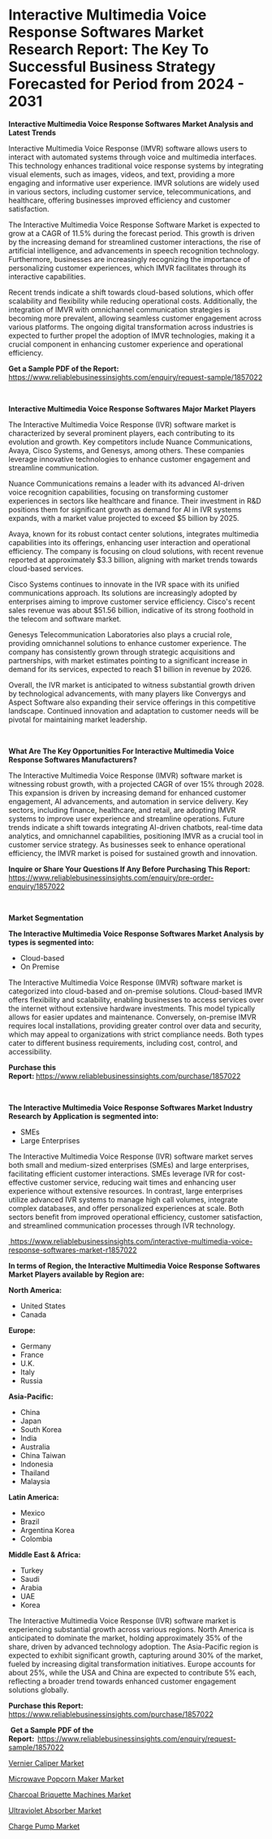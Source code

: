 <p><h1>Interactive Multimedia Voice Response Softwares Market Research Report: The Key To Successful Business Strategy Forecasted for Period from 2024 - 2031</h1></p><p><strong>Interactive Multimedia Voice Response Softwares Market Analysis and Latest Trends</strong></p>
<p><p>Interactive Multimedia Voice Response (IMVR) software allows users to interact with automated systems through voice and multimedia interfaces. This technology enhances traditional voice response systems by integrating visual elements, such as images, videos, and text, providing a more engaging and informative user experience. IMVR solutions are widely used in various sectors, including customer service, telecommunications, and healthcare, offering businesses improved efficiency and customer satisfaction.</p><p>The Interactive Multimedia Voice Response Software Market is expected to grow at a CAGR of 11.5% during the forecast period. This growth is driven by the increasing demand for streamlined customer interactions, the rise of artificial intelligence, and advancements in speech recognition technology. Furthermore, businesses are increasingly recognizing the importance of personalizing customer experiences, which IMVR facilitates through its interactive capabilities. </p><p>Recent trends indicate a shift towards cloud-based solutions, which offer scalability and flexibility while reducing operational costs. Additionally, the integration of IMVR with omnichannel communication strategies is becoming more prevalent, allowing seamless customer engagement across various platforms. The ongoing digital transformation across industries is expected to further propel the adoption of IMVR technologies, making it a crucial component in enhancing customer experience and operational efficiency.</p></p>
<p><strong>Get a Sample PDF of the Report:&nbsp;</strong> <a href="https://www.reliablebusinessinsights.com/enquiry/request-sample/1857022?utm_campaign=1734&utm_medium=2&utm_source=Github&utm_content=ia&utm_term=20102024&utm_id=interactive-multimedia-voice-response-softwares">https://www.reliablebusinessinsights.com/enquiry/request-sample/1857022</a></p>
<p>&nbsp;</p>
<p><strong>Interactive Multimedia Voice Response Softwares Major Market Players</strong></p>
<p><p>The Interactive Multimedia Voice Response (IVR) software market is characterized by several prominent players, each contributing to its evolution and growth. Key competitors include Nuance Communications, Avaya, Cisco Systems, and Genesys, among others. These companies leverage innovative technologies to enhance customer engagement and streamline communication.</p><p>Nuance Communications remains a leader with its advanced AI-driven voice recognition capabilities, focusing on transforming customer experiences in sectors like healthcare and finance. Their investment in R&D positions them for significant growth as demand for AI in IVR systems expands, with a market value projected to exceed $5 billion by 2025.</p><p>Avaya, known for its robust contact center solutions, integrates multimedia capabilities into its offerings, enhancing user interaction and operational efficiency. The company is focusing on cloud solutions, with recent revenue reported at approximately $3.3 billion, aligning with market trends towards cloud-based services.</p><p>Cisco Systems continues to innovate in the IVR space with its unified communications approach. Its solutions are increasingly adopted by enterprises aiming to improve customer service efficiency. Cisco's recent sales revenue was about $51.56 billion, indicative of its strong foothold in the telecom and software market.</p><p>Genesys Telecommunication Laboratories also plays a crucial role, providing omnichannel solutions to enhance customer experience. The company has consistently grown through strategic acquisitions and partnerships, with market estimates pointing to a significant increase in demand for its services, expected to reach $1 billion in revenue by 2026.</p><p>Overall, the IVR market is anticipated to witness substantial growth driven by technological advancements, with many players like Convergys and Aspect Software also expanding their service offerings in this competitive landscape. Continued innovation and adaptation to customer needs will be pivotal for maintaining market leadership.</p></p>
<p>&nbsp;</p>
<p><strong>What Are The Key Opportunities For Interactive Multimedia Voice Response Softwares Manufacturers?</strong></p>
<p><p>The Interactive Multimedia Voice Response (IMVR) software market is witnessing robust growth, with a projected CAGR of over 15% through 2028. This expansion is driven by increasing demand for enhanced customer engagement, AI advancements, and automation in service delivery. Key sectors, including finance, healthcare, and retail, are adopting IMVR systems to improve user experience and streamline operations. Future trends indicate a shift towards integrating AI-driven chatbots, real-time data analytics, and omnichannel capabilities, positioning IMVR as a crucial tool in customer service strategy. As businesses seek to enhance operational efficiency, the IMVR market is poised for sustained growth and innovation.</p></p>
<p><strong>Inquire or Share Your Questions If Any Before Purchasing This Report:</strong> <a href="https://www.reliablebusinessinsights.com/enquiry/pre-order-enquiry/1857022?utm_campaign=1734&utm_medium=2&utm_source=Github&utm_content=ia&utm_term=20102024&utm_id=interactive-multimedia-voice-response-softwares">https://www.reliablebusinessinsights.com/enquiry/pre-order-enquiry/1857022</a></p>
<p>&nbsp;</p>
<p><strong>Market Segmentation</strong></p>
<p><strong>The Interactive Multimedia Voice Response Softwares Market Analysis by types is segmented into:</strong></p>
<p><ul><li>Cloud-based</li><li>On Premise</li></ul></p>
<p><p>The Interactive Multimedia Voice Response (IMVR) software market is categorized into cloud-based and on-premise solutions. Cloud-based IMVR offers flexibility and scalability, enabling businesses to access services over the internet without extensive hardware investments. This model typically allows for easier updates and maintenance. Conversely, on-premise IMVR requires local installations, providing greater control over data and security, which may appeal to organizations with strict compliance needs. Both types cater to different business requirements, including cost, control, and accessibility.</p></p>
<p><strong>Purchase this Report:&nbsp;</strong><a href="https://www.reliablebusinessinsights.com/purchase/1857022?utm_campaign=1734&utm_medium=2&utm_source=Github&utm_content=ia&utm_term=20102024&utm_id=interactive-multimedia-voice-response-softwares">https://www.reliablebusinessinsights.com/purchase/1857022</a></p>
<p>&nbsp;</p>
<p><strong>The Interactive Multimedia Voice Response Softwares Market Industry Research by Application is segmented into:</strong></p>
<p><ul><li>SMEs</li><li>Large Enterprises</li></ul></p>
<p><p>The Interactive Multimedia Voice Response (IVR) software market serves both small and medium-sized enterprises (SMEs) and large enterprises, facilitating efficient customer interactions. SMEs leverage IVR for cost-effective customer service, reducing wait times and enhancing user experience without extensive resources. In contrast, large enterprises utilize advanced IVR systems to manage high call volumes, integrate complex databases, and offer personalized experiences at scale. Both sectors benefit from improved operational efficiency, customer satisfaction, and streamlined communication processes through IVR technology.</p></p>
<p><a href="https://www.reliablebusinessinsights.com/interactive-multimedia-voice-response-softwares-market-r1857022?utm_campaign=1734&utm_medium=2&utm_source=Github&utm_content=ia&utm_term=20102024&utm_id=interactive-multimedia-voice-response-softwares">&nbsp;https://www.reliablebusinessinsights.com/interactive-multimedia-voice-response-softwares-market-r1857022</a></p>
<p><strong>In terms of Region, the Interactive Multimedia Voice Response Softwares Market Players available by Region are:</strong></p>
<p>
    <p> <strong> North America: </strong>
        <ul>
            <li>United States</li>
            <li>Canada</li>
        </ul>
        </p> 
    <p> <strong> Europe: </strong>
        <ul>
            <li>Germany</li>
            <li>France</li>
            <li>U.K.</li>
            <li>Italy</li>
            <li>Russia</li>
        </ul>
        </p> 
    <p> <strong> Asia-Pacific: </strong>
        <ul>
            <li>China</li>
            <li>Japan</li>
            <li>South Korea</li>
            <li>India</li>
            <li>Australia</li>
            <li>China Taiwan</li>
            <li>Indonesia</li>
            <li>Thailand</li>
            <li>Malaysia</li>
        </ul>
        </p> 
    <p> <strong> Latin America: </strong>
        <ul>
            <li>Mexico</li>
            <li>Brazil</li>
            <li>Argentina Korea</li>
            <li>Colombia</li>
        </ul>
        </p> 
    <p> <strong> Middle East & Africa: </strong>
        <ul>
            <li>Turkey</li>
            <li>Saudi</li>
            <li>Arabia</li>
            <li>UAE</li>
            <li>Korea</li>
        </ul>
    </p>
    </p>
<p><p>The Interactive Multimedia Voice Response (IVR) software market is experiencing substantial growth across various regions. North America is anticipated to dominate the market, holding approximately 35% of the share, driven by advanced technology adoption. The Asia-Pacific region is expected to exhibit significant growth, capturing around 30% of the market, fueled by increasing digital transformation initiatives. Europe accounts for about 25%, while the USA and China are expected to contribute 5% each, reflecting a broader trend towards enhanced customer engagement solutions globally.</p></p>
<p><strong>Purchase this Report: </strong><a href="https://www.reliablebusinessinsights.com/purchase/1857022?utm_campaign=1734&utm_medium=2&utm_source=Github&utm_content=ia&utm_term=20102024&utm_id=interactive-multimedia-voice-response-softwares">https://www.reliablebusinessinsights.com/purchase/1857022</a></p>
<p>&nbsp;<strong>Get a Sample PDF of the Report:&nbsp;&nbsp;</strong><a href="https://www.reliablebusinessinsights.com/enquiry/request-sample/1857022?utm_campaign=1734&utm_medium=2&utm_source=Github&utm_content=ia&utm_term=20102024&utm_id=interactive-multimedia-voice-response-softwares">https://www.reliablebusinessinsights.com/enquiry/request-sample/1857022</a></p>
<p><strong></strong></p>
<p><p><a href="https://www.linkedin.com/pulse/analyzing-vernier-caliper-market-dynamics-growth-drivers-forecasted-ofyic?utm_campaign=1734&utm_medium=2&utm_source=Github&utm_content=ia&utm_term=20102024&utm_id=interactive-multimedia-voice-response-softwares">Vernier Caliper Market</a></p><p><a href="https://www.linkedin.com/pulse/future-ready-strategic-insights-global-microwave-popcorn-maker-x2asc?utm_campaign=1734&utm_medium=2&utm_source=Github&utm_content=ia&utm_term=20102024&utm_id=interactive-multimedia-voice-response-softwares">Microwave Popcorn Maker Market</a></p><p><a href="https://www.linkedin.com/pulse/charcoal-briquette-machines-revenue-growth-report-2024-2031-k0drc?utm_campaign=1734&utm_medium=2&utm_source=Github&utm_content=ia&utm_term=20102024&utm_id=interactive-multimedia-voice-response-softwares">Charcoal Briquette Machines Market</a></p><p><a href="https://www.linkedin.com/pulse/ultraviolet-absorber-market-penetration-strategies-untapped-a1m6c?utm_campaign=1734&utm_medium=2&utm_source=Github&utm_content=ia&utm_term=20102024&utm_id=interactive-multimedia-voice-response-softwares">Ultraviolet Absorber Market</a></p><p><a href="https://www.linkedin.com/pulse/global-charge-pump-market-forecast-2024-2031-trends-impact-ish3c?utm_campaign=1734&utm_medium=2&utm_source=Github&utm_content=ia&utm_term=20102024&utm_id=interactive-multimedia-voice-response-softwares">Charge Pump Market</a></p></p>